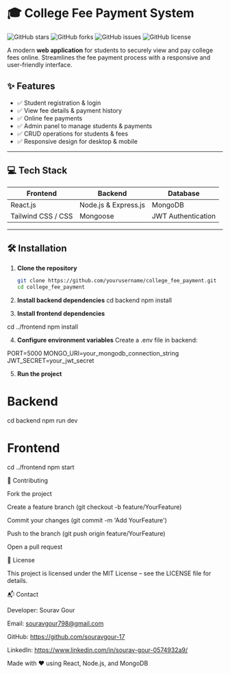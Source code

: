 # 🎓 College Fee Payment System

![GitHub stars](https://img.shields.io/github/stars/yourusername/college_fee_payment?style=social)
![GitHub forks](https://img.shields.io/github/forks/yourusername/college_fee_payment?style=social)
![GitHub issues](https://img.shields.io/github/issues/yourusername/college_fee_payment?color=red&style=flat-square)
![GitHub license](https://img.shields.io/github/license/yourusername/college_fee_payment)

A modern **web application** for students to securely view and pay college fees online. Streamlines the fee payment process with a responsive and user-friendly interface.  



## ✨ Features

- ✅ Student registration & login  
- ✅ View fee details & payment history  
- ✅ Online fee payments  
- ✅ Admin panel to manage students & payments  
- ✅ CRUD operations for students & fees  
- ✅ Responsive design for desktop & mobile  

---

## 💻 Tech Stack

| Frontend | Backend | Database |
|----------|---------|---------|
| React.js | Node.js & Express.js | MongoDB |
| Tailwind CSS / CSS | Mongoose | JWT Authentication |

---

## 🛠 Installation

1. **Clone the repository**
   ```bash
   git clone https://github.com/yourusername/college_fee_payment.git
   cd college_fee_payment

2. **Install backend dependencies**
cd backend
npm install


3. **Install frontend dependencies**

cd ../frontend
npm install


4. **Configure environment variables**
Create a .env file in backend:

PORT=5000
MONGO_URI=your_mongodb_connection_string
JWT_SECRET=your_jwt_secret


5. **Run the project**

# Backend
cd backend
npm run dev

# Frontend
cd ../frontend
npm start

🤝 Contributing

Fork the project

Create a feature branch (git checkout -b feature/YourFeature)

Commit your changes (git commit -m 'Add YourFeature')

Push to the branch (git push origin feature/YourFeature)

Open a pull request

📄 License

This project is licensed under the MIT License – see the LICENSE
 file for details.

📬 Contact

Developer: Sourav Gour

Email: souravgour798@gmail.com

GitHub: https://github.com/souravgour-17

LinkedIn: https://www.linkedin.com/in/sourav-gour-0574932a9/

Made with ❤️ using React, Node.js, and MongoDB